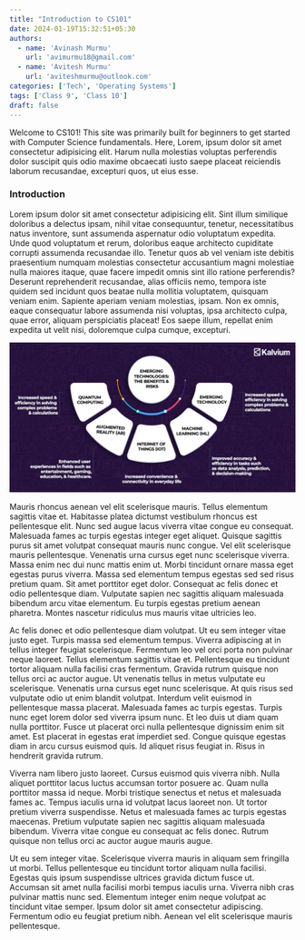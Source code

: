 ```yaml
---
title: "Introduction to CS101"
date: 2024-01-19T15:32:51+05:30
authors:
  - name: 'Avinash Murmu'
    url: 'avimurmu18@gmail.com'
  - name: 'Avitesh Murmu'
    url: 'aviteshmurmu@outlook.com'
categories: ['Tech', 'Operating Systems']
tags: ['Class 9', 'Class 10']
draft: false
---
```


Welcome to CS101! This site was primarily built for beginners to get started with Computer Science fundamentals. Here, Lorem, ipsum dolor sit amet consectetur adipisicing elit. Harum nulla molestias voluptas perferendis dolor suscipit quis odio maxime obcaecati iusto saepe placeat reiciendis laborum recusandae, excepturi quos, ut eius esse.

### Introduction

Lorem ipsum dolor sit amet consectetur adipisicing elit. Sint illum similique doloribus a delectus ipsam, nihil vitae consequuntur, tenetur, necessitatibus natus inventore, sunt assumenda aspernatur odio voluptatum expedita. Unde quod voluptatum et rerum, doloribus eaque architecto cupiditate corrupti assumenda recusandae illo. Tenetur quos ab vel veniam iste debitis praesentium numquam molestias consectetur accusantium magni molestiae nulla maiores itaque, quae facere impedit omnis sint illo ratione perferendis? Deserunt reprehenderit recusandae, alias officiis nemo, tempora iste quidem sed incidunt quos beatae nulla mollitia voluptatem, quisquam veniam enim. Sapiente aperiam veniam molestias, ipsam. Non ex omnis, eaque consequatur labore assumenda nisi voluptas, ipsa architecto culpa, quae error, aliquam perspiciatis placeat! Eos saepe illum, repellat enim expedita ut velit nisi, doloremque culpa cumque, excepturi.

![Computer Science Fundamentals](cs-fundamentals.webp)

Mauris rhoncus aenean vel elit scelerisque mauris. Tellus elementum sagittis vitae et. Habitasse platea dictumst vestibulum rhoncus est pellentesque elit. Nunc sed augue lacus viverra vitae congue eu consequat. Malesuada fames ac turpis egestas integer eget aliquet. Quisque sagittis purus sit amet volutpat consequat mauris nunc congue. Vel elit scelerisque mauris pellentesque. Venenatis urna cursus eget nunc scelerisque viverra. Massa enim nec dui nunc mattis enim ut. Morbi tincidunt ornare massa eget egestas purus viverra. Massa sed elementum tempus egestas sed sed risus pretium quam. Sit amet porttitor eget dolor. Consequat ac felis donec et odio pellentesque diam. Vulputate sapien nec sagittis aliquam malesuada bibendum arcu vitae elementum. Eu turpis egestas pretium aenean pharetra. Montes nascetur ridiculus mus mauris vitae ultricies leo.

Ac felis donec et odio pellentesque diam volutpat. Ut eu sem integer vitae justo eget. Turpis massa sed elementum tempus. Viverra adipiscing at in tellus integer feugiat scelerisque. Fermentum leo vel orci porta non pulvinar neque laoreet. Tellus elementum sagittis vitae et. Pellentesque eu tincidunt tortor aliquam nulla facilisi cras fermentum. Gravida rutrum quisque non tellus orci ac auctor augue. Ut venenatis tellus in metus vulputate eu scelerisque. Venenatis urna cursus eget nunc scelerisque. At quis risus sed vulputate odio ut enim blandit volutpat. Interdum velit euismod in pellentesque massa placerat. Malesuada fames ac turpis egestas. Turpis nunc eget lorem dolor sed viverra ipsum nunc. Et leo duis ut diam quam nulla porttitor. Fusce ut placerat orci nulla pellentesque dignissim enim sit amet. Est placerat in egestas erat imperdiet sed. Congue quisque egestas diam in arcu cursus euismod quis. Id aliquet risus feugiat in. Risus in hendrerit gravida rutrum.

Viverra nam libero justo laoreet. Cursus euismod quis viverra nibh. Nulla aliquet porttitor lacus luctus accumsan tortor posuere ac. Quam nulla porttitor massa id neque. Morbi tristique senectus et netus et malesuada fames ac. Tempus iaculis urna id volutpat lacus laoreet non. Ut tortor pretium viverra suspendisse. Netus et malesuada fames ac turpis egestas maecenas. Pretium vulputate sapien nec sagittis aliquam malesuada bibendum. Viverra vitae congue eu consequat ac felis donec. Rutrum quisque non tellus orci ac auctor augue mauris augue.

Ut eu sem integer vitae. Scelerisque viverra mauris in aliquam sem fringilla ut morbi. Tellus pellentesque eu tincidunt tortor aliquam nulla facilisi. Egestas quis ipsum suspendisse ultrices gravida dictum fusce ut. Accumsan sit amet nulla facilisi morbi tempus iaculis urna. Viverra nibh cras pulvinar mattis nunc sed. Elementum integer enim neque volutpat ac tincidunt vitae semper. Ipsum dolor sit amet consectetur adipiscing. Fermentum odio eu feugiat pretium nibh. Aenean vel elit scelerisque mauris pellentesque.